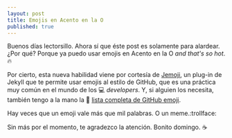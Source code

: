 ```yaml
---
layout: post
title: Emojis en Acento en la O
published: true
---
```


Buenos días lectorsillo. Ahora sí que éste post es solamente para alardear. ¿Por qué? Porque ya puedo usar emojis en Acento en la O _and that's so hot_. <span class="emoji">:fire:</span>

Por cierto, esta nueva habilidad viene por cortesía de [Jemoji](https://github.com/jekyll/jemoji), un plug-in de Jekyll que te permite usar emojis al estilo de GitHub, que es una práctica muy común en el mundo de los <span class=emoji>:computer:</span> _developers_. Y, si alguien los necesita, también tengo a la mano la <span class="emoji">:scroll:</span> [lista completa de GitHub emoji](https://gist.github.com/rxaviers/7360908).

Hay veces que un emoji vale más que mil palabras. O un meme.<span class="emoji">:trollface:</span>

Sin más por el momento, te agradezco la atención. Bonito domingo. <span class="emoji">:coffee:</span>
